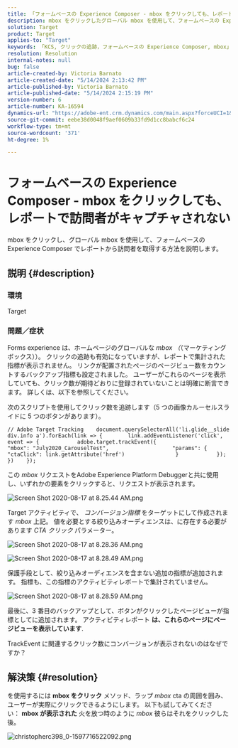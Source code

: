 ```yaml
---
title: 「フォームベースの Experience Composer - mbox をクリックしても、レポートで訪問者がキャプチャされない」
description: mbox をクリックしたグローバル mbox を使用して、フォームベースの Experience Composer でレポートで訪問者をキャプチャする方法を説明します。
solution: Target
product: Target
applies-to: "Target"
keywords: 「KCS, クリックの追跡，フォームベースの Experience Composer, mbox」
resolution: Resolution
internal-notes: null
bug: false
article-created-by: Victoria Barnato
article-created-date: "5/14/2024 2:13:42 PM"
article-published-by: Victoria Barnato
article-published-date: "5/14/2024 2:15:19 PM"
version-number: 6
article-number: KA-16594
dynamics-url: "https://adobe-ent.crm.dynamics.com/main.aspx?forceUCI=1&pagetype=entityrecord&etn=knowledgearticle&id=a76a9b28-fc11-ef11-9f8a-6045bd0201f5"
source-git-commit: eebe38d0048f9aef0609b33fd9d1cc8babcf6c24
workflow-type: tm+mt
source-wordcount: '371'
ht-degree: 1%

---
```


# フォームベースの Experience Composer - mbox をクリックしても、レポートで訪問者がキャプチャされない


mbox をクリックし、グローバル mbox を使用して、フォームベースの Experience Composer でレポートから訪問者を取得する方法を説明します。

## 説明 {#description}


### <b>環境</b>

Target

### <b>問題／症状</b>

Forms experience は、ホームページのグローバルな *mbox （*（マーケティングボックス））。 クリックの追跡も有効になっていますが、レポートで集計された指標が表示されません。 リンクが配置されたページのページビュー数をカウントするバックアップ指標も設定されました。 ユーザーがこれらのページを表示していても、クリック数が期待どおりに登録されていないことは明確に断言できます。 詳しくは、以下を参照してください。



次のスクリプトを使用してクリック数を追跡します（5 つの画像カルーセルスライドに 5 つのボタンがあります）。




```
// Adobe Target Tracking    document.querySelectorAll('li.glide__slide div.info a').forEach(link => {        link.addEventListener('click', event => {            adobe.target.trackEvent({                    "mbox": "July2020_CarouselTest",                    "params": {                    "ctaClick": link.getAttribute('href')                }            });        })    });
```




この *mbox* リクエストをAdobe Experience Platform Debuggerと共に使用し、いずれかの要素をクリックすると、リクエストが表示されます。



![Screen Shot 2020-08-17 at 8.25.44 AM.png](https://experienceleaguecommunities.adobe.com/t5/image/serverpage/image-id/26222i8EFBFA8432501D9E/image-size/medium?v=1.0&amp;amp;px=400 "Screen Shot 2020-08-17 at 8.25.44 AM.png")



Target アクティビティで、 *コンバージョン指標* をターゲットにして作成されます *mbox* 上記。 値を必要とする絞り込みオーディエンスは、に存在する必要があります *CTA クリック* パラメーター。



![Screen Shot 2020-08-17 at 8.28.36 AM.png](https://experienceleaguecommunities.adobe.com/t5/image/serverpage/image-id/26225i9E8B86819537BB25/image-size/medium?v=1.0&amp;amp;px=400 "Screen Shot 2020-08-17 at 8.28.36 AM.png")

![Screen Shot 2020-08-17 at 8.28.49 AM.png](https://experienceleaguecommunities.adobe.com/t5/image/serverpage/image-id/26223i6D9AAA0A81236A58/image-size/medium?v=1.0&amp;amp;px=400 "Screen Shot 2020-08-17 at 8.28.49 AM.png")



保護手段として、絞り込みオーディエンスを含まない追加の指標が追加されます。 指標も、この指標のアクティビティレポートで集計されていません。



![Screen Shot 2020-08-17 at 8.28.59 AM.png](https://experienceleaguecommunities.adobe.com/t5/image/serverpage/image-id/26224iFF036B11B2E932FC/image-size/medium?v=1.0&amp;amp;px=400 "Screen Shot 2020-08-17 at 8.28.59 AM.png")



最後に、3 番目のバックアップとして、ボタンがクリックしたページビューが指標としてに追加されます。 アクティビティレポート <b>は、これらのページにページビューを表示しています</b>.



TrackEvent に関連するクリック数にコンバージョンが表示されないのはなぜですか？


## 解決策 {#resolution}


を使用するには <b>mbox をクリック</b> メソッド、ラップ *mbox* cta の周囲を囲み、ユーザーが実際にクリックできるようにします。 以下も試してみてください： <b>mbox が表示された</b> 火を放つ時のように *mbox* 彼らはそれをクリックした後。



![christopherc398_0-1597716522092.png](https://experienceleaguecommunities.adobe.com/t5/image/serverpage/image-id/26237i01409F8DF7D2F948/image-size/medium?v=1.0&amp;amp;px=400)


